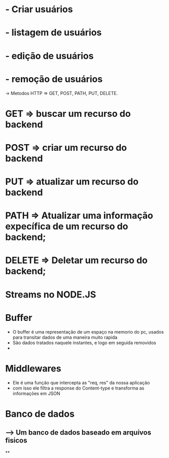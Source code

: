 # - Criar usuários
# - listagem de usuários
# - edição de usuários
# - remoção de usuários

-> Metodos HTTP => GET, POST, PATH, PUT, DELETE.

# GET => buscar um recurso do backend
# POST => criar um recurso do backend
# PUT => atualizar um recurso do backend
# PATH => Atualizar uma informação expecífica de um recurso do backend;
# DELETE => Deletar um recurso do backend;


# Streams no NODE.JS 

# Buffer

- O buffer é uma representação de um espaço na memorio do pc, usados para transitar dados de uma maneira muito rapida
- São dados tratados naquele instantes, e logo em seguida removidos
-

# Middlewares 

- Ele é uma função que intercepta as "req, res" da nossa aplicação
- com isso ele filtra a response do Content-type e transforma as informações em JSON

# Banco de dados

--> Um banco de dados baseado em arquivos fisicos
---   
**







